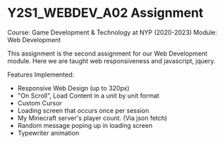 # Y2S1_WEBDEV_A02 Assignment
Course: Game Development & Technology at NYP (2020-2023)
Module: Web Development

This assignment is the second assignment for our Web Development module. Here we are taught web responsiveness and javascript, jquery.

Features Implemented:
- Responsive Web Design (up to 320px)
- "On Scroll", Load Content in a unit by unit format
- Custom Cursor
- Loading screen that occurs once per session
- My Minecraft server's player count. (Via json fetch)
- Random message poping up in loading screen
- Typewriter animation


